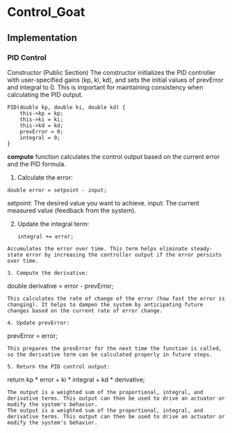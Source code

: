 # Control_Goat

## Implementation

### PID Control
Constructor (Public Section)
The constructor initializes the PID controller with user-specified gains (kp, ki, kd), and sets the initial values of prevError and integral to 0. This is important for maintaining consistency when calculating the PID output.
```
PID(double kp, double ki, double kd) {
    this->kp = kp;
    this->ki = ki;
    this->kd = kd;
    prevError = 0;
    integral = 0;
}
```
**compute** function calculates the control output based on the current error and the PID formula.
1. Calculate the error:
```
double error = setpoint - input;
```
setpoint: The desired value you want to achieve.
input: The current measured value (feedback from the system).

2. Update the integral term:
   ```
   integral += error;
```
Accumulates the error over time. This term helps eliminate steady-state error by increasing the controller output if the error persists over time.

3. Compute the derivative:
```
double derivative = error - prevError;
```
This calculates the rate of change of the error (how fast the error is changing). It helps to dampen the system by anticipating future changes based on the current rate of error change.

4. Update prevError:
```
prevError = error;
```
This prepares the prevError for the next time the function is called, so the derivative term can be calculated properly in future steps.

5. Return the PID control output:
```
return kp * error + ki * integral + kd * derivative;
```
The output is a weighted sum of the proportional, integral, and derivative terms. This output can then be used to drive an actuator or modify the system's behavior.
The output is a weighted sum of the proportional, integral, and derivative terms. This output can then be used to drive an actuator or modify the system's behavior.
